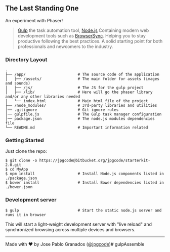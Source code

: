 ## The Last Standing One

An experiment with Phaser!

> [Gulp](http://gulpjs.com/) the task automation tool,
> [Node.js](https://nodejs.org/) Containing
> modern web development tools such as 
>[BrowserSync](http://www.browsersync.io/).
> Helping you to stay productive following the best practices. A solid starting
> point for both professionals and newcomers to the industry.

### Directory Layout

```
.
├── /app/                       # The source code of the application
│   ├── /assets/                # The main folder for assets (images and sounds)
│   ├── /js/                  	# The JS for the gulp project
│   ├── /lib/                  	# Here will go the phaser library and/or any other libraries needed
│   └── index.html              # Main html file of the project
├── /node_modules/              # 3rd-party libraries and utilities
│── .gitignore                  # Git ignore rules
│── gulpfile.js                 # The Gulp task manager configuration
│── package.json                # The node.js modules dependencies file
└── README.md                   # Important information related
```

### Getting Started

Just clone the repo:

```shell
$ git clone -o https://jpgcode@bitbucket.org/jpgcode/starterkit-2.0.git
$ cd MyApp
$ npm install                   # Install Node.js components listed in ./package.json
$ bower install                 # Install Bower dependencies listed in ./bower.json
```

### Development server

```shell
$ gulp                          # Start the static node.js server and runs it in browser
```

This will start a light-weight development server with "live reload" and
synchronized browsing across multiple devices and browsers.

---
Made with ♥ by Jose Pablo Granados ([@jpgcode](https://twitter.com/jpgcode))# gulpAssemble
